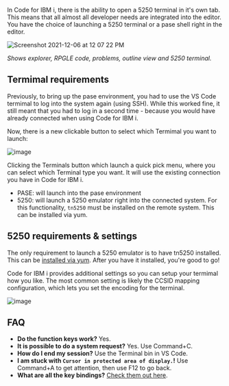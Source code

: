 In Code for IBM i, there is the ability to open a 5250 terminal in it's own tab. This means that all almost all developer needs are integrated into the editor. You have the choice of launching a 5250 terminal or a pase shell right in the editor.

![Screenshot 2021-12-06 at 12 07 22 PM](https://user-images.githubusercontent.com/3708366/144915006-20d44162-23ec-4f04-beec-889f989cd497.png)

_Shows explorer, RPGLE code, problems, outline view and 5250 terminal._

## Termimal requirements

Previously, to bring up the pase environment, you had to use the VS Code termimal to log into the system again (using SSH). While this worked fine, it still meant that you had to log in a second time - because you would have already connected when using Code for IBM i.

Now, there is a new clickable button to select which Termimal you want to launch:

![image](https://user-images.githubusercontent.com/3708366/144915672-6f2dbea4-c3cc-453c-8cdf-43297e9cf602.png)

Clicking the Terminals button which launch a quick pick menu, where you can select which Terminal type you want. It will use the existing connection you have in Code for IBM i.

* PASE: will launch into the pase environment
* 5250: will launch a 5250 emulator right into the connected system. For this functionality, `tn5250` must be installed on the remote system. This can be installed via yum.

## 5250 requirements & settings

The only requirement to launch a 5250 emulator is to have tn5250 installed. This can be [installed via yum](https://www.seidengroup.com/php-documentation/how-to-set-up-the-ibm-i-open-source-environment/). After you have it installed, you're good to go!

Code for IBM i provides additional settings so you can setup your termimal how you like. The most common setting is likely the CCSID mapping configuration, which lets you set the encoding for the terminal.

![image](https://user-images.githubusercontent.com/3708366/144916702-79ba1d15-ab1f-4248-abed-8b19c84715c9.png)

## FAQ

- **Do the function keys work?** Yes.
- **It is possible to do a system request?** Yes. Use Command+C.
- **How do I end my session?** Use the Terminal bin in VS Code.
- **I am stuck with `Cursor in protected area of display.`!** Use Command+A to get attention, then use F12 to go back.
- **What are all the key bindings?** [Check them out here](https://linux.die.net/man/1/tn5250).
